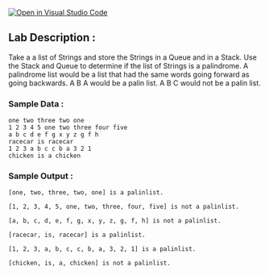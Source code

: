 [![Open in Visual Studio Code](https://classroom.github.com/assets/open-in-vscode-2e0aaae1b6195c2367325f4f02e2d04e9abb55f0b24a779b69b11b9e10269abc.svg)](https://classroom.github.com/online_ide?assignment_repo_id=17834052&assignment_repo_type=AssignmentRepo)
## Lab Description :   
Take a a list of Strings and store the Strings in a Queue and in a Stack.  Use the Stack and Queue to determine if the list of Strings is a palindrome.   A palindrome list would be a list that had the same words going forward as going backwards.  A B A would be a palin list.   A B C would not be a palin list.


### Sample Data : 
```
one two three two one
1 2 3 4 5 one two three four five
a b c d e f g x y z g f h
racecar is racecar
1 2 3 a b c c b a 3 2 1
chicken is a chicken
```

### Sample Output :
```
[one, two, three, two, one] is a palinlist.

[1, 2, 3, 4, 5, one, two, three, four, five] is not a palinlist.

[a, b, c, d, e, f, g, x, y, z, g, f, h] is not a palinlist.

[racecar, is, racecar] is a palinlist.

[1, 2, 3, a, b, c, c, b, a, 3, 2, 1] is a palinlist.

[chicken, is, a, chicken] is not a palinlist.
```

